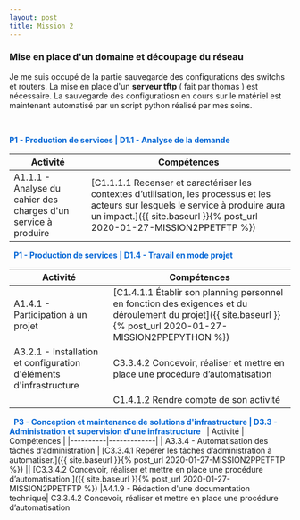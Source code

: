 ```yaml
---
layout: post
title: Mission 2
---
```


### __Mise en place d'un domaine et découpage du réseau__

Je me suis occupé de la partie sauvegarde des configurations des switchs et routers. La mise en place d'un __serveur tftp__ ( fait par thomas ) est nécessaire. La sauvegarde des configuratiosn en cours sur le matériel est maintenant automatisé par un script python réalisé par mes soins.

&nbsp;

<span style="color:#0366d6"><strong>P1 - Production de services | D1.1 - Analyse de la demande</strong></span>

| Activité | Compétences | 
|----------|-------------|
| A1.1.1 - Analyse du cahier des charges d'un service à produire | [C1.1.1.1 Recenser et caractériser les contextes d’utilisation, les processus et les acteurs sur lesquels le service à produire aura un impact.]({{ site.baseurl }}{% post_url 2020-01-27-MISSION2PPETFTP %})
&nbsp;
<span style="color:#0366d6"><strong>P1 - Production de services | D1.4 - Travail en mode projet</strong></span>

| Activité | Compétences | 
|----------|-------------|
|A1.4.1 - Participation à un projet|[C1.4.1.1 Établir son planning personnel en fonction des exigences et du déroulement du projet]({{ site.baseurl }}{% post_url 2020-01-27-MISSION2PPEPYTHON %})
|A3.2.1 - Installation et configuration d'éléments d'infrastructure| C3.3.4.2 Concevoir, réaliser et mettre en place une procédure d’automatisation
||C1.4.1.2 Rendre compte de son activité
&nbsp;
<span style="color:#0366d6"><strong>P3 - Conception et maintenance de solutions d'infrastructure | D3.3 - Administration et supervision d'une infrastructure </strong></span>
&nbsp;
| Activité | Compétences | 
|----------|-------------|
| A3.3.4 - Automatisation des tâches d’administration | [C3.3.4.1 Repérer les tâches d’administration à
automatiser.]({{ site.baseurl }}{% post_url 2020-01-27-MISSION2PPETFTP %}) 
|| [C3.3.4.2 Concevoir, réaliser et mettre en place une procédure d’automatisation.]({{ site.baseurl }}{% post_url 2020-01-27-MISSION2PPETFTP %}) 
|A4.1.9 - Rédaction d'une documentation technique| C3.3.4.2 Concevoir, réaliser et mettre en place une procédure d’automatisation



